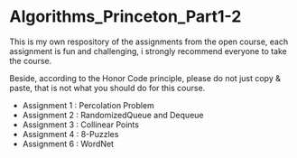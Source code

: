 # Algorithms_Princeton_Part1-2

This is my own respository of the assignments from the open course, each assignment is fun and challenging, i strongly recommend everyone to take the course.

Beside, according to the Honor Code principle, please do not just copy & paste, that is not what you should do for this course.

+ Assignment 1 : Percolation Problem
+ Assignment 2 : RandomizedQueue and Dequeue
+ Assignment 3 : Collinear Points
+ Assignment 4 : 8-Puzzles
+ Assignment 6 : WordNet
